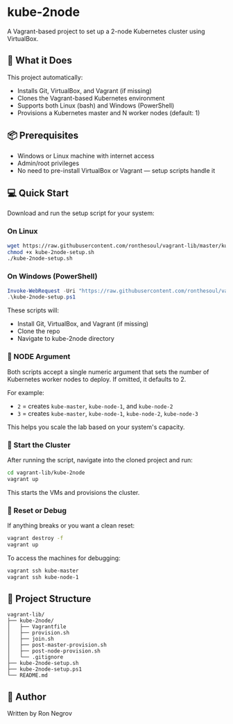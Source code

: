 # kube-2node

A Vagrant-based project to set up a 2-node Kubernetes cluster using VirtualBox.

## 🧰 What it Does

This project automatically:
- Installs Git, VirtualBox, and Vagrant (if missing)
- Clones the Vagrant-based Kubernetes environment
- Supports both Linux (bash) and Windows (PowerShell)
- Provisions a Kubernetes master and N worker nodes (default: 1)

## 📦 Prerequisites

- Windows or Linux machine with internet access
- Admin/root privileges
- No need to pre-install VirtualBox or Vagrant — setup scripts handle it

## 💻 Quick Start

Download and run the setup script for your system:

### On Linux

```bash
wget https://raw.githubusercontent.com/ronthesoul/vagrant-lib/master/kube-2node-setup.sh
chmod +x kube-2node-setup.sh
./kube-2node-setup.sh
```

### On Windows (PowerShell)

```powershell
Invoke-WebRequest -Uri "https://raw.githubusercontent.com/ronthesoul/vagrant-lib/master/kube-2node-setup.ps1" -OutFile "kube-2node-setup.ps1"
.\kube-2node-setup.ps1
```

These scripts will:
- Install Git, VirtualBox, and Vagrant (if missing)
- Clone the repo
- Navigate to kube-2node directory

### 🔧 NODE Argument

Both scripts accept a single numeric argument that sets the number of Kubernetes worker nodes to deploy. If omitted, it defaults to 2.

For example:

- `2` = creates `kube-master`, `kube-node-1`, and `kube-node-2`
- `3` = creates `kube-master`, `kube-node-1`, `kube-node-2`, `kube-node-3`

This helps you scale the lab based on your system's capacity.

### 🚀 Start the Cluster

After running the script, navigate into the cloned project and run:

```bash
cd vagrant-lib/kube-2node
vagrant up
```

This starts the VMs and provisions the cluster.

### 🧪 Reset or Debug

If anything breaks or you want a clean reset:

```bash
vagrant destroy -f
vagrant up
```

To access the machines for debugging:

```bash
vagrant ssh kube-master
vagrant ssh kube-node-1
```

## 📁 Project Structure

```
vagrant-lib/
├── kube-2node/
│   ├── Vagrantfile
│   ├── provision.sh
│   ├── join.sh
│   ├── post-master-provision.sh
│   ├── post-node-provision.sh
│   └── .gitignore
├── kube-2node-setup.sh
├── kube-2node-setup.ps1
└── README.md
```

## 👤 Author

Written by Ron Negrov